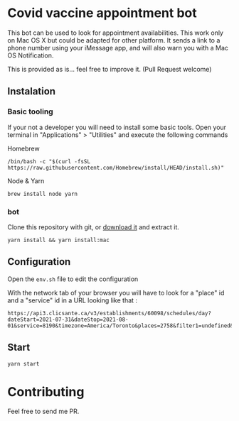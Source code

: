 # Covid vaccine appointment bot

This bot can be used to look for appointment availabilities. This work only on Mac OS X but could be adapted for other platform.
It sends a link to a phone number using your iMessage app, and will also warn you with a Mac OS Notification.

This is provided as is... feel free to improve it. (Pull Request welcome)

## Instalation

### Basic tooling

If your not a developer you will need to install some basic tools.
Open your terminal in "Applications" > "Utilities" and execute the following commands

Homebrew
```
/bin/bash -c "$(curl -fsSL https://raw.githubusercontent.com/Homebrew/install/HEAD/install.sh)"
```

Node & Yarn
```
brew install node yarn
```

### bot
Clone this repository with git, or [download it](https://github.com/mlb6/bot-covid-appointment-quebec/archive/refs/heads/main.zip) and extract it.

```
yarn install && yarn install:mac
```

## Configuration
Open the `env.sh` file to edit the configuration

With the network tab of your browser you will have to look for a "place" id and a "service" id in a URL looking like that :
```
https://api3.clicsante.ca/v3/establishments/60098/schedules/day?dateStart=2021-07-31&dateStop=2021-08-01&service=8190&timezone=America/Toronto&places=2758&filter1=undefined&filter2=undefined&filter3=undefined
```

## Start
```
yarn start
```

# Contributing
Feel free to send me PR.